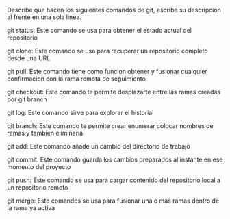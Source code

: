 Describe que hacen los siguientes comandos de git, escribe su descripcion al frente en una sola linea.

git status: Este comando se usa para obtener el estado actual del repositorio

git clone: Este comando se usa para recuperar un repositorio completo desde una URL

git pull: Este comando tiene como funcion obtener y fusionar cualquier confirmacion con la rama remota de seguimiento

git checkout: Este comando te permite desplazarte entre las ramas creadas por git branch

git log: Este comando sirve para explorar el historial

git branch: Este comando te permite crear enumerar colocar nombres de ramas y tambien eliminarla

git add: Este comando añade un cambio del directorio de trabajo 

git commit: Este comando guarda los cambios preparados al instante en ese momento del proyecto

git push: Este comando se usa para cargar contenido del repositorio local a un repositorio remoto

git merge: Este comandos se usa para fusionar una o mas ramas dentro de la rama ya activa